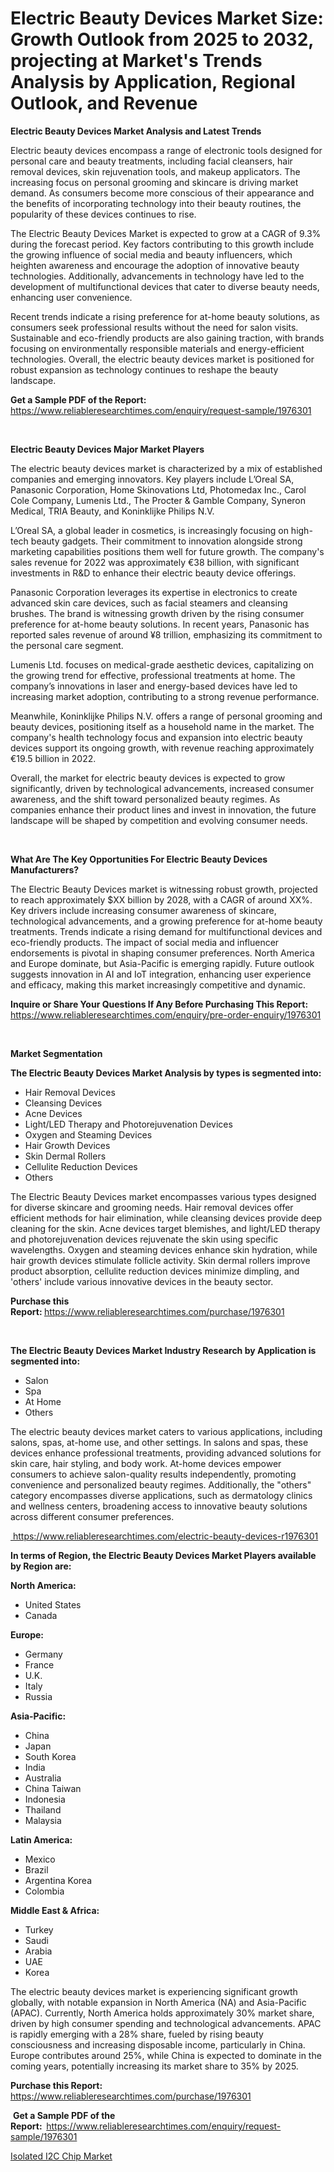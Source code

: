 <p><h1>Electric Beauty Devices Market Size: Growth Outlook from 2025 to 2032, projecting at Market's Trends Analysis by Application, Regional Outlook, and Revenue</h1></p><p><strong>Electric Beauty Devices Market Analysis and Latest Trends</strong></p>
<p><p>Electric beauty devices encompass a range of electronic tools designed for personal care and beauty treatments, including facial cleansers, hair removal devices, skin rejuvenation tools, and makeup applicators. The increasing focus on personal grooming and skincare is driving market demand. As consumers become more conscious of their appearance and the benefits of incorporating technology into their beauty routines, the popularity of these devices continues to rise.</p><p>The Electric Beauty Devices Market is expected to grow at a CAGR of 9.3% during the forecast period. Key factors contributing to this growth include the growing influence of social media and beauty influencers, which heighten awareness and encourage the adoption of innovative beauty technologies. Additionally, advancements in technology have led to the development of multifunctional devices that cater to diverse beauty needs, enhancing user convenience.</p><p>Recent trends indicate a rising preference for at-home beauty solutions, as consumers seek professional results without the need for salon visits. Sustainable and eco-friendly products are also gaining traction, with brands focusing on environmentally responsible materials and energy-efficient technologies. Overall, the electric beauty devices market is positioned for robust expansion as technology continues to reshape the beauty landscape.</p></p>
<p><strong>Get a Sample PDF of the Report:&nbsp;</strong> <a href="https://www.reliableresearchtimes.com/enquiry/request-sample/1976301?utm_campaign=2334&utm_medium=2&utm_source=Github&utm_content=ia&utm_term=13022025&utm_id=electric-beauty-devices">https://www.reliableresearchtimes.com/enquiry/request-sample/1976301</a></p>
<p>&nbsp;</p>
<p><strong>Electric Beauty Devices Major Market Players</strong></p>
<p><p>The electric beauty devices market is characterized by a mix of established companies and emerging innovators. Key players include L’Oreal SA, Panasonic Corporation, Home Skinovations Ltd, Photomedax Inc., Carol Cole Company, Lumenis Ltd., The Procter & Gamble Company, Syneron Medical, TRIA Beauty, and Koninklijke Philips N.V.</p><p>L’Oreal SA, a global leader in cosmetics, is increasingly focusing on high-tech beauty gadgets. Their commitment to innovation alongside strong marketing capabilities positions them well for future growth. The company's sales revenue for 2022 was approximately €38 billion, with significant investments in R&D to enhance their electric beauty device offerings.</p><p>Panasonic Corporation leverages its expertise in electronics to create advanced skin care devices, such as facial steamers and cleansing brushes. The brand is witnessing growth driven by the rising consumer preference for at-home beauty solutions. In recent years, Panasonic has reported sales revenue of around ¥8 trillion, emphasizing its commitment to the personal care segment.</p><p>Lumenis Ltd. focuses on medical-grade aesthetic devices, capitalizing on the growing trend for effective, professional treatments at home. The company’s innovations in laser and energy-based devices have led to increasing market adoption, contributing to a strong revenue performance.</p><p>Meanwhile, Koninklijke Philips N.V. offers a range of personal grooming and beauty devices, positioning itself as a household name in the market. The company's health technology focus and expansion into electric beauty devices support its ongoing growth, with revenue reaching approximately €19.5 billion in 2022.</p><p>Overall, the market for electric beauty devices is expected to grow significantly, driven by technological advancements, increased consumer awareness, and the shift toward personalized beauty regimes. As companies enhance their product lines and invest in innovation, the future landscape will be shaped by competition and evolving consumer needs.</p></p>
<p>&nbsp;</p>
<p><strong>What Are The Key Opportunities For Electric Beauty Devices Manufacturers?</strong></p>
<p><p>The Electric Beauty Devices market is witnessing robust growth, projected to reach approximately $XX billion by 2028, with a CAGR of around XX%. Key drivers include increasing consumer awareness of skincare, technological advancements, and a growing preference for at-home beauty treatments. Trends indicate a rising demand for multifunctional devices and eco-friendly products. The impact of social media and influencer endorsements is pivotal in shaping consumer preferences. North America and Europe dominate, but Asia-Pacific is emerging rapidly. Future outlook suggests innovation in AI and IoT integration, enhancing user experience and efficacy, making this market increasingly competitive and dynamic.</p></p>
<p><strong>Inquire or Share Your Questions If Any Before Purchasing This Report:</strong> <a href="https://www.reliableresearchtimes.com/enquiry/pre-order-enquiry/1976301?utm_campaign=2334&utm_medium=2&utm_source=Github&utm_content=ia&utm_term=13022025&utm_id=electric-beauty-devices">https://www.reliableresearchtimes.com/enquiry/pre-order-enquiry/1976301</a></p>
<p>&nbsp;</p>
<p><strong>Market Segmentation</strong></p>
<p><strong>The Electric Beauty Devices Market Analysis by types is segmented into:</strong></p>
<p><ul><li>Hair Removal Devices</li><li>Cleansing Devices</li><li>Acne Devices</li><li>Light/LED Therapy and Photorejuvenation Devices</li><li>Oxygen and Steaming Devices</li><li>Hair Growth Devices</li><li>Skin Dermal Rollers</li><li>Cellulite Reduction Devices</li><li>Others</li></ul></p>
<p><p>The Electric Beauty Devices market encompasses various types designed for diverse skincare and grooming needs. Hair removal devices offer efficient methods for hair elimination, while cleansing devices provide deep cleaning for the skin. Acne devices target blemishes, and light/LED therapy and photorejuvenation devices rejuvenate the skin using specific wavelengths. Oxygen and steaming devices enhance skin hydration, while hair growth devices stimulate follicle activity. Skin dermal rollers improve product absorption, cellulite reduction devices minimize dimpling, and 'others' include various innovative devices in the beauty sector.</p></p>
<p><strong>Purchase this Report:&nbsp;</strong><a href="https://www.reliableresearchtimes.com/purchase/1976301?utm_campaign=2334&utm_medium=2&utm_source=Github&utm_content=ia&utm_term=13022025&utm_id=electric-beauty-devices">https://www.reliableresearchtimes.com/purchase/1976301</a></p>
<p>&nbsp;</p>
<p><strong>The Electric Beauty Devices Market Industry Research by Application is segmented into:</strong></p>
<p><ul><li>Salon</li><li>Spa</li><li>At Home</li><li>Others</li></ul></p>
<p><p>The electric beauty devices market caters to various applications, including salons, spas, at-home use, and other settings. In salons and spas, these devices enhance professional treatments, providing advanced solutions for skin care, hair styling, and body work. At-home devices empower consumers to achieve salon-quality results independently, promoting convenience and personalized beauty regimes. Additionally, the "others" category encompasses diverse applications, such as dermatology clinics and wellness centers, broadening access to innovative beauty solutions across different consumer preferences.</p></p>
<p><a href="https://www.reliableresearchtimes.com/electric-beauty-devices-r1976301?utm_campaign=2334&utm_medium=2&utm_source=Github&utm_content=ia&utm_term=13022025&utm_id=electric-beauty-devices">&nbsp;https://www.reliableresearchtimes.com/electric-beauty-devices-r1976301</a></p>
<p><strong>In terms of Region, the Electric Beauty Devices Market Players available by Region are:</strong></p>
<p>
    <p> <strong> North America: </strong>
        <ul>
            <li>United States</li>
            <li>Canada</li>
        </ul>
        </p> 
    <p> <strong> Europe: </strong>
        <ul>
            <li>Germany</li>
            <li>France</li>
            <li>U.K.</li>
            <li>Italy</li>
            <li>Russia</li>
        </ul>
        </p> 
    <p> <strong> Asia-Pacific: </strong>
        <ul>
            <li>China</li>
            <li>Japan</li>
            <li>South Korea</li>
            <li>India</li>
            <li>Australia</li>
            <li>China Taiwan</li>
            <li>Indonesia</li>
            <li>Thailand</li>
            <li>Malaysia</li>
        </ul>
        </p> 
    <p> <strong> Latin America: </strong>
        <ul>
            <li>Mexico</li>
            <li>Brazil</li>
            <li>Argentina Korea</li>
            <li>Colombia</li>
        </ul>
        </p> 
    <p> <strong> Middle East & Africa: </strong>
        <ul>
            <li>Turkey</li>
            <li>Saudi</li>
            <li>Arabia</li>
            <li>UAE</li>
            <li>Korea</li>
        </ul>
    </p>
    </p>
<p><p>The electric beauty devices market is experiencing significant growth globally, with notable expansion in North America (NA) and Asia-Pacific (APAC). Currently, North America holds approximately 30% market share, driven by high consumer spending and technological advancements. APAC is rapidly emerging with a 28% share, fueled by rising beauty consciousness and increasing disposable income, particularly in China. Europe contributes around 25%, while China is expected to dominate in the coming years, potentially increasing its market share to 35% by 2025.</p></p>
<p><strong>Purchase this Report: </strong><a href="https://www.reliableresearchtimes.com/purchase/1976301?utm_campaign=2334&utm_medium=2&utm_source=Github&utm_content=ia&utm_term=13022025&utm_id=electric-beauty-devices">https://www.reliableresearchtimes.com/purchase/1976301</a></p>
<p>&nbsp;<strong>Get a Sample PDF of the Report:&nbsp;&nbsp;</strong><a href="https://www.reliableresearchtimes.com/enquiry/request-sample/1976301?utm_campaign=2334&utm_medium=2&utm_source=Github&utm_content=ia&utm_term=13022025&utm_id=electric-beauty-devices">https://www.reliableresearchtimes.com/enquiry/request-sample/1976301</a></p>
<p><strong></strong></p>
<p><p><a href="https://github.com/krinerstormy331/Market-Research-Report-List-1/blob/main/isolated-i2c-chip-market.md?utm_campaign=2334&utm_medium=2&utm_source=Github&utm_content=ia&utm_term=13022025&utm_id=electric-beauty-devices">Isolated I2C Chip Market</a></p></p>